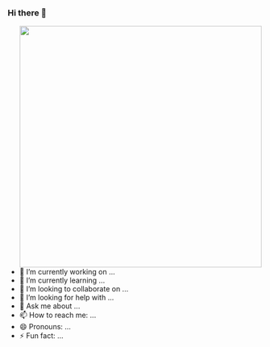 ### Hi there 👋


<img align="right" src="https://github-readme-stats.vercel.app/api?username=KeymonWong&show_icons=true&icon_color=CE1D2D&text_color=718096&bg_color=ffffff&hide_title=true" width="480"/>


- 🔭 I’m currently working on ...
- 🌱 I’m currently learning ...
- 👯 I’m looking to collaborate on ...
- 🤔 I’m looking for help with ...
- 💬 Ask me about ...
- 📫 How to reach me: ...
- 😄 Pronouns: ...
- ⚡ Fun fact: ...

